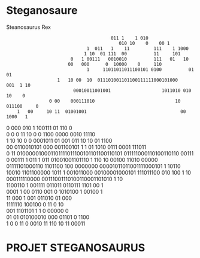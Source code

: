 # Steganosaure
Steanosaurus Rex

                                           011 1    1 010                                          
                                              010 10    0    00 1                                   
                                  1  011   1    11         111    1 1000                            
                                 1 10  01 111  00          11     101                               
                            0   1 00111   0010010          111   01   10                            
                           00   000      0  10000    0     110                                      
                                  1     11011011011100101 0100          01 01                       
                       1   10 00  10  011101001101100111111000101000    001  1 10                   
                             00010011001001                   1011010 010  10    0                  
                    0 00    000111010                              10 011100     0                  
        1   00     10 11  01001001                                   00  1000   1                   
   0  000   010    1   100111                                               01 110  0               
0   0  0 11 10   0 0  1100                  0000                             0010 11110             
1  10   10 0 0 0001011              01    001  011     10                     10 01 1100            
00     0110010101      000   001100101    1  1 01      1010  0111    0001          111011           
0  11 010000010001101111011100101101100110101 011111000110100110110  00111      0      00111  1 011 
       1  011   01001001101110   1 110 10 00100  11010 00000   01111101000110  1101100  100 0000000 
                                     00001011011001111000101    1   10110  10010  1101100000 1011 1 
                                      001011000 00100001000101      111011100 010    100  1 10      
                                      000111110000  00111001110100110001101010 1   10               
                                      1100110  1 001111 011011  0110111   1101 00 1                 
                                    0001 1 00      0110 001    0 1010100  1  00100 1                
                                    11 000          1  001       011010       01 000                
                                 1111110            100100          0 11          0 10              
                                   001               1101101        1 1 0       00000 0             
                                  01 01              010100010     000 01101     0 1100             
                                 1 0 0 11           0   0010 11     110   10  11   00011           
                                 
 # PROJET STEGANOSAURUS